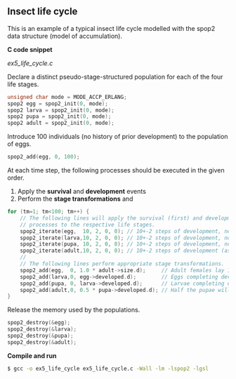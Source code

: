 ## Insect life cycle

This is an example of a typical insect life cycle modelled with the spop2 data structure (model of accumulation).

**C code snippet**

*ex5_life_cycle.c*

Declare a distinct pseudo-stage-structured population for each of the four life stages.
```c
unsigned char mode = MODE_ACCP_ERLANG;
spop2 egg = spop2_init(0, mode);
spop2 larva = spop2_init(0, mode);
spop2 pupa = spop2_init(0, mode);
spop2 adult = spop2_init(0, mode);
```
Introduce 100 individuals (no history of prior development) to the population of eggs.
```c
spop2_add(egg, 0, 100);
```
At each time step, the following processes should be executed in the given order.
1. Apply the **survival** and **development** events
2. Perform the **stage transformations** and 
```c
for (tm=1; tm<100; tm++) {
    // The following lines will apply the survival (first) and development (next) 
    // processes to the respective life stages.
    spop2_iterate(egg,  10, 2, 0, 0); // 10+-2 steps of development, no death
    spop2_iterate(larva,10, 2, 0, 0); // 10+-2 steps of development, no death
    spop2_iterate(pupa, 10, 2, 0, 0); // 10+-2 steps of development, no death
    spop2_iterate(adult,10, 2, 0, 0); // 10+-2 steps of development (as lifetime)
    //
    // The following lines perform appropriate stage transformations.
    spop2_add(egg,  0, 1.0 * adult->size.d);     // Adult females lay 1 egg per day
    spop2_add(larva,0, egg->developed.d);        // Eggs completing development will hatch into larvae
    spop2_add(pupa, 0, larva->developed.d);      // Larvae completing development will hatch into pupae
    spop2_add(adult,0, 0.5 * pupa->developed.d); // Half the pupae will become adult females
}
```
Release the memory used by the populations.
```c
spop2_destroy(&egg);
spop2_destroy(&larva);
spop2_destroy(&pupa);
spop2_destroy(&adult);
```

**Compile and run**

```bash
$ gcc -o ex5_life_cycle ex5_life_cycle.c -Wall -lm -lspop2 -lgsl
```
